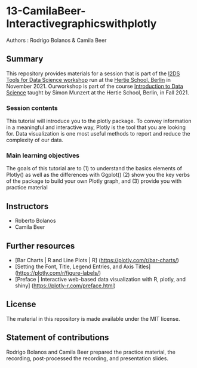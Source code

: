 # 13-CamilaBeer-Interactivegraphicswithplotly
Authors : Rodrigo Bolanos & Camila Beer

## Summary
This repository provides materials for a session that is part of the [I2DS Tools for Data Science workshop](https://github.com/intro-to-data-science-21-workshop) run at the [Hertie School, Berlin](https://www.hertie-school.org/en/) in November 2021. Ourworkshop is part of the course [Introduction to Data Science](https://github.com/intro-to-data-science-21) taught by Simon Munzert at the Hertie School, Berlin, in Fall 2021.

### Session contents
This tutorial will introduce you to the plotly package. To convey information in a meaningful and interactive way, Plotly is the tool that you are looking for.
Data visualization is one most useful methods to report and reduce the complexity of our data. 

### Main learning objectives
The goals of this tutorial are to (1) to understand the basics elements of Plotly() as well as the differences with Ggplot() (2) show you the key verbs of the package to build your own Plotly graph, and (3) provide you with practice material 

## Instructors

- Roberto Bolanos
- Camila Beer

## Further resources

- [Bar Charts | R  and Line Plots | R] (https://plotly.com/r/bar-charts/)
- [Setting the Font, Title, Legend Entries, and Axis Titles] (https://plotly.com/r/figure-labels/)
- [Preface | Interactive web-based data visualization with R, plotly, and shiny] (https://plotly-r.com/preface.html)

## License
The material in this repository is made available under the MIT license.

## Statement of contributions
Rodrigo Bolanos and Camila Beer prepared the practice material, the recording, post-processed the recording, and  presentation slides.

